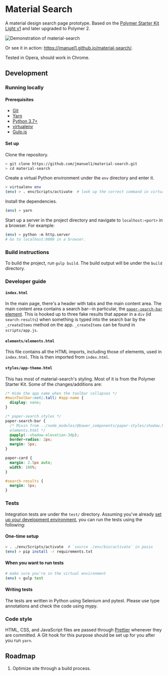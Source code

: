 Material Search
===============

A material design search page prototype. Based on the [Polymer Starter Kit Light
v1](https://github.com/PolymerElements/polymer-starter-kit) and later upgraded
to Polymer 2.

![Demonstration of material-search](https://cloud.githubusercontent.com/assets/7255867/19464608/9e4247da-94b2-11e6-9a39-7318abb94b7e.gif)

Or see it in action: https://jmanuel1.github.io/material-search/.

Tested in Opera, should work in Chrome.

## Development

### Running locally

#### Prerequisites

- [Git](https://git-scm.com)
- [Yarn](https://yarnpkg.com/)
- [Python 3.7+](https://www.python.org)
- [virtualenv](https://virtualenv.pypa.io/en/latest/)
- [Gulp.js](https://gulpjs.com)

#### Set up

Clone the repository.

```bash
> git clone https://github.com/jmanuel1/material-search.git
> cd material-search
```

Create a virtual Python environment under the `env` directory and enter it.

```bash
> virtualenv env
(env) > . env/Scripts/activate  # look up the correct command in virtualenv docs
```

Install the dependencies.

```bash
(env) > yarn
```

Start up a server in the project directory and navigate to `localhost:<port>`
in a browser. For example:

```bash
(env) > python -m http.server
# Go to localhost:8000 in a browser.
```

### Build instructions

To build the project, run `gulp build`. The build output will be under the
`build` directory.

### Developer guide

#### `index.html`

In the main page, there's a header with tabs and the
main content area. The main content area contains a search bar--in particular,
the [`paper-search-bar` element](http://collaborne.github.io/paper-search/components/paper-search/).
This is hooked up to three fake results that appear in a `div` (id
`search-results`) when something is typed into the search bar by the
`_createItems` method on the app. `_createItems` can be found in
`scripts/app.js`.

#### `elements/elements.html`

This file contains all the HTML imports, including those of elements, used in
`index.html`. This is then imported from `index.html`.

#### `styles/app-theme.html`

This has most of material-search's styling. Most of it is from the Polymer
Starter Kit. Some of the changes/additions are:

```css
/* Hide the app name when the toolbar collapses */
#mainToolbar:not(.tall) #app-name {
  display: none;
}
```

```css
/* paper-search styles */
paper-search-bar {
  /* Mixin from ../node_modules/@bower_components/paper-styles/shadow.html, imported from
  elements.html */
  @apply(--shadow-elevation-3dp);
  border-radius: 2px;
  margin: 5px;
}

paper-card {
  margin: 2.5px auto;
  width: 100%;
}

#search-results {
  margin: 5px;
}
```

### Tests

Integration tests are under the `test/` directory. Assuming you've already [set
up your development environment](#set-up), you can run the tests using the
following:

#### One-time setup

```bash
> . ./env/Scripts/activate  # `source ./env/bin/activate` in posix
(env) > pip install -r requirements.txt
```

#### When you want to run tests

```bash
# make sure you're in the virtual environment
(env) > gulp test
```

#### Writing tests

The tests are written in Python using Selenium and pytest. Please use type
annotations and check the code using mypy.

### Code style

HTML, CSS, and JavaScript files are passed through
[Prettier](https://prettier.io/) whenever they are committed. A Git hook for
this purpose should be set up for you after you run `yarn`.

## Roadmap

1. Optimize site through a build process.

<!-- TODO: Announce this -->
